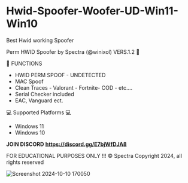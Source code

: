 # Hwid-Spoofer-Woofer-UD-Win11-Win10
Best Hwid working Spoofer 

Perm HWID Spoofer by Spectra (@winixol) VERS.1.2
🔹

🔹
FUNCTIONS 

- HWID PERM SPOOF - UNDETECTED
- MAC Spoof
- Clean Traces - Valorant - Fortnite- COD - etc....
- Serial Checker included
- EAC, Vanguard ect.

💻 Supported Platforms 💻

- Windows 11
- Windows 10


**JOIN DISCORD**
**https://discord.gg/E7bjWfDJA8**



FOR EDUCATIONAL PURPOSES ONLY !!!
©️ Spectra Copyright 2024, all rights reserved

![Screenshot 2024-10-10 170050](https://github.com/user-attachments/assets/16e53a59-b4d5-434a-bab4-d7abeb6b0052)
